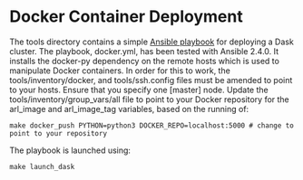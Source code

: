 
Docker Container Deployment
===========================

The tools directory contains a simple [Ansible playbook](https://www.ansible.com/) for deploying a Dask cluster.
The playbook, docker.yml, has been tested with Ansible 2.4.0.  It installs the docker-py dependency on the remote hosts which is used to manipulate Docker containers.
In order for this to work, the tools/inventory/docker, and tools/ssh.config files must be amended to point to your hosts.
Ensure that you specify one [master] node.
Update the tools/inventory/group_vars/all file to point to your Docker repository for the arl_image and arl_image_tag variables, based on the running of:
```
make docker_push PYTHON=python3 DOCKER_REPO=localhost:5000 # change to point to your repository
```

The playbook is launched using:
```
make launch_dask
```
